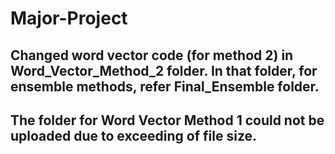 # Major-Project

## Changed word vector code  (for method 2) in Word_Vector_Method_2 folder. In that folder, for ensemble methods, refer Final_Ensemble folder.

## The folder for Word Vector Method 1 could not be uploaded due to exceeding of file size.
